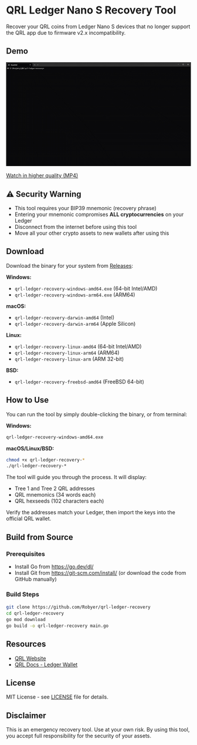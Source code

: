 # QRL Ledger Nano S Recovery Tool

Recover your QRL coins from Ledger Nano S devices that no longer support the QRL app due to firmware v2.x incompatibility.

## Demo

![Demo](demo.gif)

[Watch in higher quality (MP4)](demo.mp4)

## ⚠️ Security Warning

- This tool requires your BIP39 mnemonic (recovery phrase)
- Entering your mnemonic compromises **ALL cryptocurrencies** on your Ledger
- Disconnect from the internet before using this tool
- Move all your other crypto assets to new wallets after using this

## Download

Download the binary for your system from [Releases](../../releases):

**Windows:**
- `qrl-ledger-recovery-windows-amd64.exe` (64-bit Intel/AMD)
- `qrl-ledger-recovery-windows-arm64.exe` (ARM64)

**macOS:**
- `qrl-ledger-recovery-darwin-amd64` (Intel)
- `qrl-ledger-recovery-darwin-arm64` (Apple Silicon)

**Linux:**
- `qrl-ledger-recovery-linux-amd64` (64-bit Intel/AMD)
- `qrl-ledger-recovery-linux-arm64` (ARM64)
- `qrl-ledger-recovery-linux-arm` (ARM 32-bit)

**BSD:**
- `qrl-ledger-recovery-freebsd-amd64` (FreeBSD 64-bit)

## How to Use

You can run the tool by simply double-clicking the binary, or from terminal:

**Windows:**
```bash
qrl-ledger-recovery-windows-amd64.exe
```

**macOS/Linux/BSD:**
```bash
chmod +x qrl-ledger-recovery-*
./qrl-ledger-recovery-*
```

The tool will guide you through the process. It will display:
- Tree 1 and Tree 2 QRL addresses
- QRL mnemonics (34 words each)
- QRL hexseeds (102 characters each)

Verify the addresses match your Ledger, then import the keys into the official QRL wallet.

## Build from Source

### Prerequisites

- Install Go from https://go.dev/dl/
- Install Git from https://git-scm.com/install/ (or download the code from GitHub manually)

### Build Steps

```bash
git clone https://github.com/Robyer/qrl-ledger-recovery
cd qrl-ledger-recovery
go mod download
go build -o qrl-ledger-recovery main.go
```

## Resources

- [QRL Website](https://www.theqrl.org)
- [QRL Docs - Ledger Wallet](https://docs.theqrl.org/use/wallet/ledger)

## License

MIT License - see [LICENSE](LICENSE) file for details.

## Disclaimer

This is an emergency recovery tool. Use at your own risk. By using this tool, you accept full responsibility for the security of your assets.